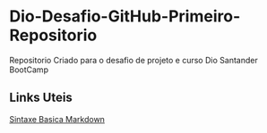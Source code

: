 # Dio-Desafio-GitHub-Primeiro-Repositorio
Repositorio Criado para o desafio de projeto e curso Dio Santander BootCamp
## Links Uteis
[Sintaxe Basica Markdown](https://www.markdownguide.org/basic-syntax/)
